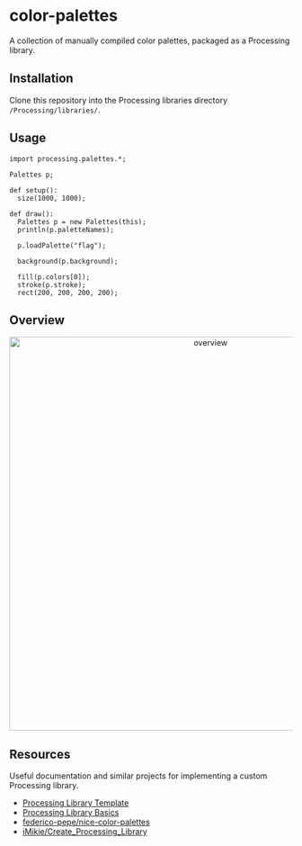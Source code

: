 # color-palettes

A collection of manually compiled color palettes, packaged as a Processing library.

## Installation
Clone this repository into the Processing libraries directory `/Processing/libraries/`.

## Usage
```processing
import processing.palettes.*;

Palettes p;

def setup():
  size(1000, 1000);

def draw():
  Palettes p = new Palettes(this);
  println(p.paletteNames);

  p.loadPalette("flag");

  background(p.background);

  fill(p.colors[0]);
  stroke(p.stroke);
  rect(200, 200, 200, 200);
```

## Overview
<p align="center"><img src="resources/overview.png" alt="overview" width="700"/></p>

## Resources
Useful documentation and similar projects for implementing a custom Processing library.

- [Processing Library Template](https://github.com/processing/processing-library-template)
- [Processing Library Basics](https://github.com/processing/processing/wiki/Library-Basics)
- [federico-pepe/nice-color-palettes](https://github.com/federico-pepe/nice-color-palettes)
- [iMikie/Create_Processing_Library](https://github.com/iMikie/Create_Processing_Library)
